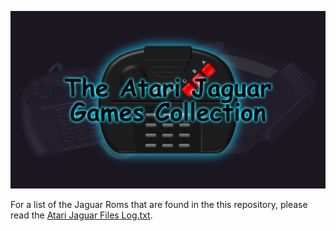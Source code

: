 ![](https://github.com/theromvault/Jaguar/blob/main/Assets/Atari%20Jaguar%20Banner.png)

For a list of the Jaguar Roms that are found in the this repository, please read the [Atari Jaguar Files Log.txt](https://github.com/theromvault/Jaguar/blob/main/Atari%20Jaguar%20Files%20Log.txt).

